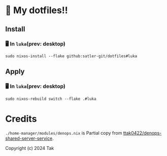 # 🏰 My dotfiles!!

## Install

### 🖥️ In `luka`(prev: desktop)

```shell
sudo nixos-install --flake github:satler-git/dotfiles#luka
```

## Apply

### :desktop_computer: In `luka`(prev: desktop)

```shell
sudo nixos-rebuild switch --flake .#luka
```

# Credits

`./home-manager/modules/denops.nix` is Partial copy from [ttak0422/denops-shared-server-service](https://github.com/ttak0422/denops-shared-server-service).

Copyright (c) 2024 Tak

